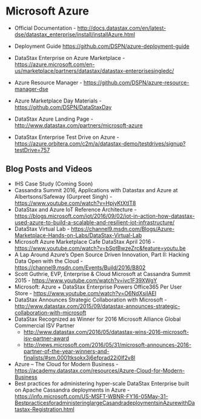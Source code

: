 # Microsoft Azure

* Official Documentation - http://docs.datastax.com/en/latest-dse/datastax_enterprise/install/installAzure.html
* Deployment Guide https://github.com/DSPN/azure-deployment-guide

* DataStax Enterprise on Azure Marketplace - https://azure.microsoft.com/en-us/marketplace/partners/datastax/datastax-enterprisesingledc/
* Azure Resource Manager - https://github.com/DSPN/azure-resource-manager-dse

* Azure Marketplace Day Materials - https://github.com/DSPN/DataStaxDay
* DataStax Azure Landing Page - http://www.datastax.com/partners/microsoft-azure
* DataStax Enterprise Test Drive on Azure - https://azure.orbitera.com/c2m/a/datastax-demo/testdrives/signup?testDrive=757

## Blog Posts and Videos
* IHS Case Study (Coming Soon)
* Cassandra Summit 2016, Applications with Datastax and Azure at Albertsons/Safeway (Gurpreet Singh) - https://www.youtube.com/watch?v=HpjyKtXtIT8
* DataStax and Azure IoT Reference Architecture - https://blogs.microsoft.com/iot/2016/09/02/iot-in-action-how-datastax-used-azure-to-build-a-scalable-and-resilient-iot-infrastructure/
* DataStax Virtual Lab - https://channel9.msdn.com/Blogs/Azure-Marketplace-Hands-on-Labs/DataStax-Virtual-Lab
* Microsoft Azure Marketplace Cafe DataStax April 2016 - https://www.youtube.com/watch?v=bSptBwzeZrc&feature=youtu.be
* A Lap Around Azure’s Open Source Driven Innovation, Part II: Hacking Data Open with the Cloud - https://channel9.msdn.com/Events/Build/2016/B802
* Scott Guthrie, EVP, Enterprise & Cloud Microsoft at Cassandra Summit 2015 - https://www.youtube.com/watch?v=ivc1F39XWgY
* Microsoft: Azure + DataStax Enterprise Powers Office365 Per User Store - https://www.youtube.com/watch?v=O6NdXsjIAEI
* DataStax Announces Strategic Collaboration with Microsoft - http://www.datastax.com/2015/09/datastax-announces-strategic-collaboration-with-microsoft
* DataStax Recognized as Winner for 2016 Microsoft Alliance Global Commercial ISV Partner 
    * http://www.datastax.com/2016/05/datastax-wins-2016-microsoft-isv-partner-award 
    * http://news.microsoft.com/2016/05/31/microsoft-announces-2016-partner-of-the-year-winners-and-finalists/#sm.0001tksokx3j6efprad22i0lf2v8l
* Azure – The Cloud for Modern Business - https://academy.datastax.com/resources/Azure-Cloud-for-Modern-Business
* Best practices for administering hyper-scale DataStax Enterprise built on Apache Cassandra deployments in Azure - https://info.microsoft.com/US-MSFT-WBNR-FY16-05May-31-BestpracticesforadministeringlargeCasandradeploymentsinAzurewithDatastax-Registration.html
